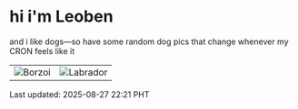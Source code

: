 # hi i'm Leoben

and i like dogs—so have some random dog pics that change whenever my CRON feels like it

|  |  |
|--------|----------|
| ![Borzoi](https://random-dog-vercel.vercel.app/api/random-borzoi?v=1756304516) | ![Labrador](https://random-dog-vercel.vercel.app/api/random-labrador?v=1756304516) |

Last updated: 2025-08-27 22:21 PHT
